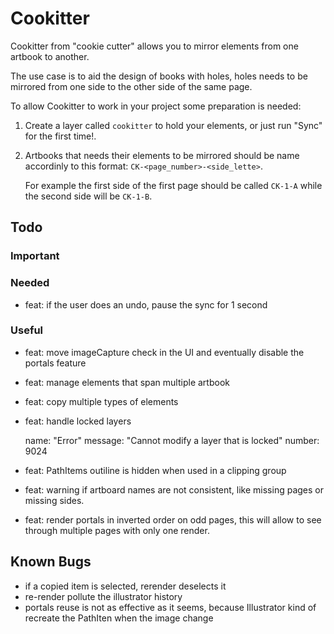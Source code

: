 # Cookitter

Cookitter from "cookie cutter" allows you to mirror elements from one artbook to another.

The use case is to aid the design of books with holes, holes needs to be mirrored from one side to the other side of the same page.

To allow Cookitter to work in your project some preparation is needed:

1. Create a layer called `cookitter` to hold your elements, or just run "Sync" for the first time!.

2. Artbooks that needs their elements to be mirrored should be name accordinly to this format: `CK-<page_number>-<side_lette>`.

   For example the first side of the first page should be called `CK-1-A` while the second side will be `CK-1-B`.

## Todo

### Important

### Needed

- feat: if the user does an undo, pause the sync for 1 second

### Useful

- feat: move imageCapture check in the UI and eventually disable the portals feature
- feat: manage elements that span multiple artbook
- feat: copy multiple types of elements
- feat: handle locked layers

  name: "Error"
  message: "Cannot modify a layer that is locked"
  number: 9024

- feat: PathItems outiline is hidden when used in a clipping group
- feat: warning if artboard names are not consistent, like missing pages or missing sides.
- feat: render portals in inverted order on odd pages, this will allow to see through multiple pages with only one render.

## Known Bugs

- if a copied item is selected, rerender deselects it
- re-render pollute the illustrator history
- portals reuse is not as effective as it seems, because Illustrator kind of recreate the PathIten when the image change

